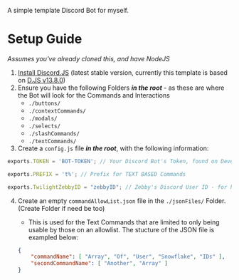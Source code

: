 A simple template Discord Bot for myself.

# Setup Guide
*Assumes you've already cloned this, and have NodeJS*

1. [Install Discord.JS](https://discord.js.org/#/docs/discord.js/stable/general/welcome) (latest stable version, currently this template is based on [D.JS v13.8.0](https://discord.js.org/#/docs/discord.js/13.8.0/general/welcome))
2. Ensure you have the following Folders ***in the root*** - as these are where the Bot will look for the Commands and Interactions
    - `./buttons/`
    - `./contextCommands/`
    - `./modals/`
    - `./selects/`
    - `./slashCommands/`
    - `./textCommands/`
3. Create a `config.js` file ***in the root***, with the following information:

```js
exports.TOKEN = 'BOT-TOKEN'; // Your Discord Bot's Token, found on Developer Portal

exports.PREFIX = 't%'; // Prefix for TEXT BASED Commands

exports.TwilightZebbyID = "zebbyID"; // Zebby's Discord User ID - for his "me only" commands, feel free to rename using Find/Replace
```

4. Create an empty `commandAllowList.json` file in the `./jsonFiles/` Folder. (Create Folder if need be too)
    - This is used for the Text Commands that are limited to only being usable by those on an allowlist. The stucture of the JSON file is exampled below:
    
    ```json
    {
        "commandName": [ "Array", "Of", "User", "Snowflake", "IDs" ],
        "secondCommandName": [ "Another", "Array" ]
    }
    ```
